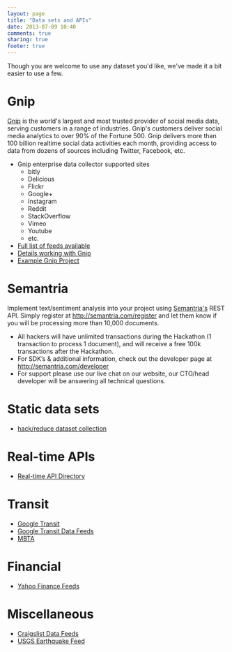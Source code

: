 ```yaml
---
layout: page
title: "Data sets and APIs"
date: 2013-07-09 10:40
comments: true
sharing: true
footer: true
---
```


Though you are welcome to use any dataset you'd like, we've made it a bit easier to use a few.


# Gnip

[Gnip](http://gnip.com) is the world's largest and most trusted provider of social media data, serving customers in a range of industries. Gnip's customers deliver social media analytics to over 90% of the Fortune 500. Gnip delivers more than 100 billion realtime social data activities each month, providing access to data from dozens of sources including Twitter, Facebook, etc. 


*  Gnip enterprise data collector supported sites
    *  bitly
    *  Delicious
    *  Flickr
    *  Google+
    *  Instagram
    *  Reddit
    *  StackOverflow
    *  Vimeo
    *  Youtube
    *  etc.
*   [Full list of feeds available](http://support.gnip.com/customer/portal/articles/499176-feed-info)
*   [Details working with Gnip](/gnip/)
*   [Example Gnip Project](https://github.com/hackreduce/storm-hackathon/tree/master/src/main/java/org/hackreduce/storm/gnip)

# Semantria

Implement text/sentiment analysis into your project using [Semantria's](semantria.com/register) REST API. Simply register at http://semantria.com/register and let them know if you will be processing more than 10,000 documents.

*   All hackers will have unlimited transactions during the Hackathon (1 transaction to process 1 document), and will receive a free 100k transactions after the Hackathon.
*   For SDK’s & additional information, check out the developer page at http://semantria.com/developer
*   For support please use our live chat on our website, our CTO/head developer will be answering all technical questions.

# Static data sets
*   [hack/reduce dataset collection](https://github.com/hackreduce/Hackathon/tree/master/datasets)

# Real-time APIs

*   [Real-time API Directory](http://blog.programmableweb.com/2012/04/17/62-real-time-apis-twitter-thrutu-and-pusher/)

# Transit
*   [Google Transit](https://developers.google.com/transit/community)
*   [Google Transit Data Feeds](http://code.google.com/p/googletransitdatafeed/wiki/PublicFeeds)
*   [MBTA](http://www.mbta.com/rider_tools/developers/default.asp?id=22393)

# Financial
*   [Yahoo Finance Feeds](http://finance.yahoo.com/news/rssindex/)

# Miscellaneous
*   [Craigslist Data Feeds](http://www.craigslist.org/about/rss)
*   [USGS Earthquake Feed](http://earthquake.usgs.gov/earthquakes/feed/v1.0/)